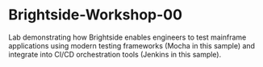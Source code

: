 # Brightside-Workshop-00
Lab demonstrating how Brightside enables engineers to test mainframe applications using modern testing frameworks (Mocha in this sample) and integrate into CI/CD orchestration tools (Jenkins in this sample).
